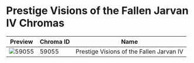 # Prestige Visions of the Fallen Jarvan IV Chromas

| Preview | Chroma ID | Name |
|---------|-----------|------|
| ![59055](https://raw.communitydragon.org/latest/plugins/rcp-be-lol-game-data/global/default/v1/champion-chroma-images/59/59055.png) | 59055 | Prestige Visions of the Fallen Jarvan IV |